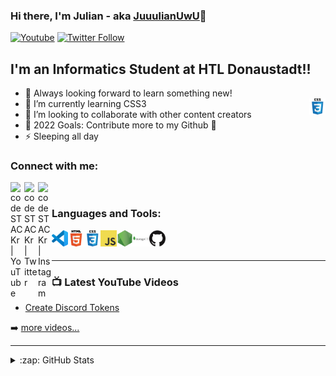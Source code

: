 ### Hi there, I'm Julian - aka [JuuulianUwU][website]👋 

[![Youtube](https://img.shields.io/youtube/channel/subscribers/UCx3Q32cQMwNBCVfTDm8WSAg?color=red&label=Juuulian&logo=Youtube&logoColor=red&style=for-the-badge)](https://www.youtube.com/channel/UCx3Q32cQMwNBCVfTDm8WSAg)
[![Twitter Follow](https://img.shields.io/twitter/url?color=%231DA1F2&label=Twitter&logo=twitter&style=for-the-badge&url=https%3A%2F%2Ftwitter.com%2FJuuulianUwU)](https://twitter.com/JuuulianUwU)

## I'm an Informatics Student at HTL Donaustadt!!

- 🔭 Always looking forward to learn something new!
- 🌱 I’m currently learning CSS3 [<img style="float: right;" alt="CSS3" width="26px" src="https://raw.githubusercontent.com/github/explore/80688e429a7d4ef2fca1e82350fe8e3517d3494d/topics/css/css.png"/>](https://developer.mozilla.org/en-US/docs/Web/CSS)
- 👯 I’m looking to collaborate with other content creators
- 🥅 2022 Goals: Contribute more to my Github 🤣
- ⚡ Sleeping all day

### Connect with me:

[<img align="left" alt="codeSTACKr | YouTube" width="22px" src="https://cdn.jsdelivr.net/npm/simple-icons@v3/icons/youtube.svg" />][youtube]
[<img align="left" alt="codeSTACKr | Twitter" width="22px" src="https://cdn.jsdelivr.net/npm/simple-icons@v3/icons/twitter.svg" />][twitter]
[<img align="left" alt="codeSTACKr | Instagram" width="22px" src="https://cdn.jsdelivr.net/npm/simple-icons@v3/icons/instagram.svg" />][instagram]

<br />

### Languages and Tools:

[<img align="left" alt="Visual Studio Code" width="26px" src="https://raw.githubusercontent.com/github/explore/80688e429a7d4ef2fca1e82350fe8e3517d3494d/topics/visual-studio-code/visual-studio-code.png" />](https://code.visualstudio.com/)
[<img align="left" alt="HTML5" width="26px" src="https://raw.githubusercontent.com/github/explore/80688e429a7d4ef2fca1e82350fe8e3517d3494d/topics/html/html.png" />](https://developer.mozilla.org/en-US/docs/Web/HTML)
[<img align="left" alt="CSS3" width="26px" src="https://raw.githubusercontent.com/github/explore/80688e429a7d4ef2fca1e82350fe8e3517d3494d/topics/css/css.png" />](https://developer.mozilla.org/en-US/docs/Web/CSS)
[<img align="left" alt="JavaScript" width="26px" src="https://raw.githubusercontent.com/github/explore/80688e429a7d4ef2fca1e82350fe8e3517d3494d/topics/javascript/javascript.png" />](https://developer.mozilla.org/en-US/docs/Web/JavaScript)
[<img align="left" alt="Node.js" width="26px" src="https://raw.githubusercontent.com/github/explore/80688e429a7d4ef2fca1e82350fe8e3517d3494d/topics/nodejs/nodejs.png" />](https://nodejs.org/en/)
[<img align="left" alt="MongoDB" width="26px" src="https://raw.githubusercontent.com/github/explore/80688e429a7d4ef2fca1e82350fe8e3517d3494d/topics/mongodb/mongodb.png" />](https://www.mongodb.com/)
[<img align="left" alt="GitHub" width="26px" src="https://raw.githubusercontent.com/github/explore/78df643247d429f6cc873026c0622819ad797942/topics/github/github.png" />](https://github.com/)

<br />
<br />

---

### 📺 Latest YouTube Videos

<!-- YOUTUBE:START -->
- [Create Discord Tokens](https://www.youtube.com/watch?v=gYFKTovAD_U&t=9s)

<!-- YOUTUBE:END -->

➡️ [more videos...](https://www.youtube.com/channel/UCx3Q32cQMwNBCVfTDm8WSAg)

---

<details>
  <summary>:zap: GitHub Stats</summary>

  [![JuuulianUwU's GitHub stats](https://github-readme-stats.vercel.app/api?username=JuuulianUwU)](https://github.com/anuraghazra/github-readme-stats)

</details>

[website]: https://github.com/JuuulianUwU
[twitter]: https://twitter.com/JuuulianUwU
[youtube]: https://www.youtube.com/channel/UCx3Q32cQMwNBCVfTDm8WSAg
[instagram]: https://www.instagram.com/julixn.png/
